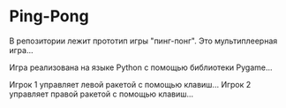 # Ping-Pong

В репозитории лежит прототип игры "пинг-понг". Это мультиплеерная игра...

Игра реализована на языке Python с помощью библиотеки Pygame...

Игрок 1 управляет левой ракетой с помощью клавиш... Игрок 2 управляет
правой ракетой с помощью клавиш...
